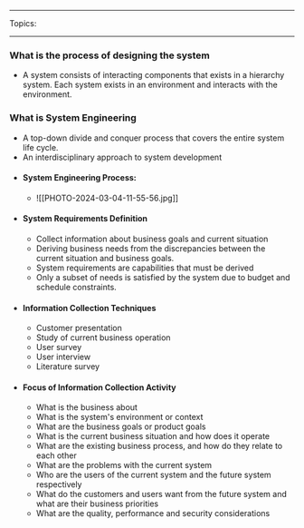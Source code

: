 ***
Topics:
***
### What is the process of designing the system
* A system consists of interacting components that exists in a hierarchy system. Each system exists in an environment and interacts with the environment.

### What is System Engineering
* A top-down divide and conquer process that covers the entire system life cycle.
* An interdisciplinary approach to system development
* #### System Engineering Process: 
	* ![[PHOTO-2024-03-04-11-55-56.jpg]]
* #### System Requirements Definition
	* Collect information about business goals and current situation
	* Deriving business needs from the discrepancies between the current situation and business goals.
	* System requirements are capabilities that must be derived
	* Only a subset of needs is satisfied by the system due to budget and schedule constraints.
* #### Information Collection Techniques
	* Customer presentation
	* Study of current business operation
	* User survey
	* User interview
	* Literature survey
* #### Focus of Information Collection Activity
	* What is the business about
	* What is the system's environment or context
	* What are the business goals or product goals
	* What is the current business situation and how does it operate
	* What are the existing business process, and how do they relate to each other
	* What are the problems with the current system
	* Who are the users of the current system and the future system respectively
	* What do the customers and users want from the future system and what are their business priorities
	* What are the quality, performance and security considerations